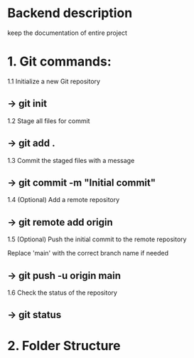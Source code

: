 # Backend description
keep the documentation of entire project

#
# 1. Git commands:

1.1 Initialize a new Git repository

## -> git init

1.2 Stage all files for commit

## -> git add .

1.3 Commit the staged files with a message

## -> git commit -m "Initial commit"

1.4 (Optional) Add a remote repository

## -> git remote add origin <repository-URL>

1.5 (Optional) Push the initial commit to the remote repository

Replace 'main' with the correct branch name if needed

## -> git push -u origin main  

1.6 Check the status of the repository

## -> git status

#
# 2. Folder Structure

